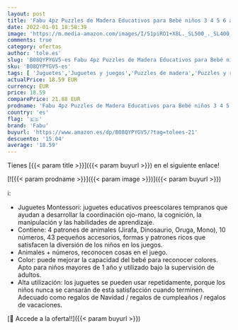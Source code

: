 ```yaml
---
layout: post
title: 'Fabu 4pz Puzzles de Madera Educativos para Bebé niños 3 4 5 6 años  Rompecabezas de Madera Bebe Puzzle Bebé Preescolar Juguetes Regalos Material Seguro Regalo de cumpleaños Navidad'
date: 2022-01-01 18:58:39
image: 'https://m.media-amazon.com/images/I/51piRO1+X8L._SL500_._SL400_.jpg'
comments: true
category: ofertas
author: 'tole.es'
slug: 'B08QYPYGV5-es Fabu 4pz Puzzles de Madera Educativos para Bebé niños 3 4...'
sku: 'B08QYPYGV5-es'
tags: [ 'Juguetes','Juguetes y juegos','Puzzles de madera','Puzzles y rompecabezas','bebe','bebé','fabu', ]
actualPrice: 18.59 EUR
currency: EUR
price: 18.59
comparePrice: 21.88 EUR
prodname: 'Fabu 4pz Puzzles de Madera Educativos para Bebé niños 3 4 5 6 años  Rompecabezas de Madera Bebe Puzzle Bebé Preescolar Juguetes Regalos Material Seguro Regalo de cumpleaños Navidad'
country: 'es'
flag: '🇪🇸'
brand: 'Fabu'
buyurl: 'https://www.amazon.es/dp/B08QYPYGV5/?tag=tolees-21'
descuento: '15.04'
average: '18.59'
---
```


Tienes [{{< param title >}}]({{< param buyurl >}}) en el siguiente enlace!

[![{{< param prodname >}}]({{< param image >}})]({{< param buyurl >}})

ℹ️:

- Juguetes Montessori: juguetes educativos preescolares tempranos que ayudan a desarrollar la coordinación ojo-mano, la cognición, la manipulación y las habilidades de aprendizaje.
- Contiene: 4 patrones de animales (Jirafa, Dinosaurio, Oruga, Mono), 10 números, 43 pequeños accesorios, formas y patrones ricos que satisfacen la diversión de los niños en los juegos.
- Animales + números, reconocen cosas en el juego.
- Color: puede mejorar la capacidad del bebé para reconocer colores. Apto para niños mayores de 1 año y utilizado bajo la supervisión de adultos.
- Alta utilización: los juguetes se pueden usar repetidamente, porque los niños nunca se cansarán de esta satisfacción cuando terminen. Adecuado como regalos de Navidad / regalos de cumpleaños / regalos de vacaciones.

[🛒 Accede a la oferta!!]({{< param buyurl >}})
